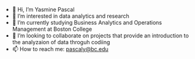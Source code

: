 - 👋 Hi, I’m Yasmine Pascal
- 👀 I’m interested in data analytics and research
- 🌱 I’m currently studying Business Analytics and Operations Management at Boston College 
- 💞️ I’m looking to collaborate on projects that provide an introduction to the analyzaion of data throguh codiing
- 📫 How to reach me: pascaly@bc.edu 

<!---
YasminePascal/YasminePascal is a ✨ special ✨ repository because its `README.md` (this file) appears on your GitHub profile.
You can click the Preview link to take a look at your changes.
--->
